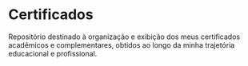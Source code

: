 # Certificados
Repositório destinado à organização e exibição dos meus certificados acadêmicos e complementares, obtidos ao longo da minha trajetória educacional e profissional.
